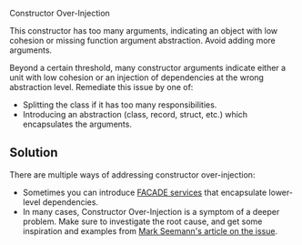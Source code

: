 Constructor Over-Injection

This constructor has too many arguments, indicating an object with low cohesion or missing function argument abstraction. Avoid adding more arguments.

Beyond a certain threshold, many constructor arguments indicate either a unit with low cohesion or an injection of dependencies at the wrong abstraction level. Remediate this issue by one of:

- Splitting the class if it has too many responsibilities.
- Introducing an abstraction (class, record, struct, etc.) which encapsulates the arguments. 

## Solution

There are multiple ways of addressing constructor over-injection:

- Sometimes you can introduce 
[FACADE services](https://en.wikipedia.org/wiki/Facade_pattern) that encapsulate lower-level dependencies.
- In many cases, Constructor Over-Injection is a symptom of a deeper problem. 
Make sure to investigate the root cause, and get some inspiration and examples from 
[Mark Seemann's article on the issue](https://blog.ploeh.dk/2018/08/27/on-constructor-over-injection/).
